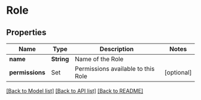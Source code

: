 # Role

## Properties
Name | Type | Description | Notes
------------ | ------------- | ------------- | -------------
**name** | **String** | Name of the Role | 
**permissions** | Set<Permission> | Permissions available to this Role | [optional] 

[[Back to Model list]](../README.md#documentation-for-models) [[Back to API list]](../README.md#documentation-for-api-endpoints) [[Back to README]](../README.md)


